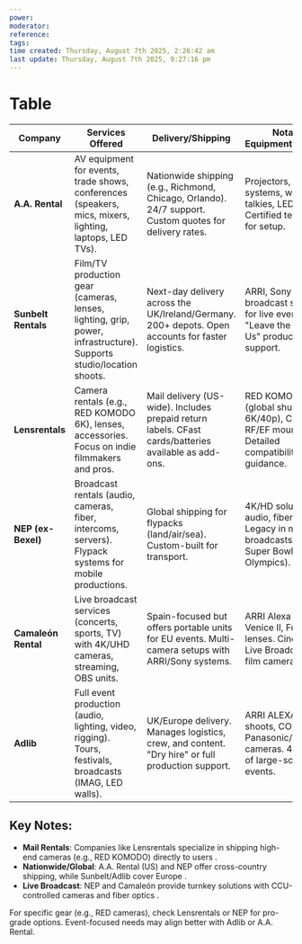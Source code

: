 ```yaml
---
power: 
moderator:
reference:
tags: 
time created: Thursday, August 7th 2025, 2:26:42 am
last update: Thursday, August 7th 2025, 9:27:16 pm
---
```


# Table

| **Company**         | **Services Offered**                                                                                               | **Delivery/Shipping**                                                                                   | **Notable Equipment/Features**                                                                     | **Source** |     |
| ------------------- | ------------------------------------------------------------------------------------------------------------------ | ------------------------------------------------------------------------------------------------------- | -------------------------------------------------------------------------------------------------- | ---------- | --- |
| **A.A. Rental**     | AV equipment for events, trade shows, conferences (speakers, mics, mixers, lighting, laptops, LED TVs).            | Nationwide shipping (e.g., Richmond, Chicago, Orlando). 24/7 support. Custom quotes for delivery rates. | Projectors, sound systems, walkie-talkies, LED screens. Certified technicians for setup.           |            |     |
| **Sunbelt Rentals** | Film/TV production gear (cameras, lenses, lighting, grip, power, infrastructure). Supports studio/location shoots. | Next-day delivery across the UK/Ireland/Germany. 200+ depots. Open accounts for faster logistics.       | ARRI, Sony cameras; broadcast solutions for live events. "Leave the How to Us" production support. |            |     |
| **Lensrentals**     | Camera rentals (e.g., RED KOMODO 6K), lenses, accessories. Focus on indie filmmakers and pros.                     | Mail delivery (US-wide). Includes prepaid return labels. CFast cards/batteries available as add-ons.    | RED KOMODO 6K (global shutter, 6K/40p), Canon RF/EF mounts. Detailed compatibility guidance.       |            |     |
| **NEP (ex-Bexel)**  | Broadcast rentals (audio, cameras, fiber, intercoms, servers). Flypack systems for mobile productions.             | Global shipping for flypacks (land/air/sea). Custom-built for transport.                                | 4K/HD solutions, RF audio, fiber optics. Legacy in major broadcasts (e.g., Super Bowl, Olympics).  |            |     |
| **Camaleón Rental** | Live broadcast services (concerts, sports, TV) with 4K/UHD cameras, streaming, OBS units.                          | Spain-focused but offers portable units for EU events. Multi-camera setups with ARRI/Sony systems.      | ARRI Alexa 35, Sony Venice II, Fujinon lenses. Cinestyle Live Broadcast with film cameras.         |            |     |
| **Adlib**           | Full event production (audio, lighting, video, rigging). Tours, festivals, broadcasts (IMAG, LED walls).           | UK/Europe delivery. Manages logistics, crew, and content. "Dry hire" or full production support.        | ARRI ALEXA 35 live shoots, CODA Audio, Panasonic/Sony cameras. 40+ years of large-scale events.    |            |     |

## Key Notes:  
- **Mail Rentals**: Companies like Lensrentals specialize in shipping high-end cameras (e.g., RED KOMODO) directly to users .  
- **Nationwide/Global**: A.A. Rental (US) and NEP offer cross-country shipping, while Sunbelt/Adlib cover Europe .  
- **Live Broadcast**: NEP and Camaleón provide turnkey solutions with CCU-controlled cameras and fiber optics .  

For specific gear (e.g., RED cameras), check Lensrentals or NEP for pro-grade options. Event-focused needs may align better with Adlib or A.A. Rental.